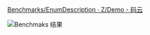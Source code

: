 [Benchmarks/EnumDescription · Z/Demo - 码云](https://gitee.com/zYe/Demo/tree/C%23/Benchmarks/EnumDescription)

![Benchmaks 结果](https://zye.gitee.io/C%23%2f%E6%80%A7%E8%83%BD%E6%B5%8B%E8%AF%95%2fattachments%2fPasted%20image%2020221207113356.png)